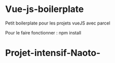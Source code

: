# Vue-js-boilerplate
Petit boilerplate pour les projets vueJS avec parcel

Pour le faire fonctionner : 
npm install
# Projet-intensif-Naoto-
